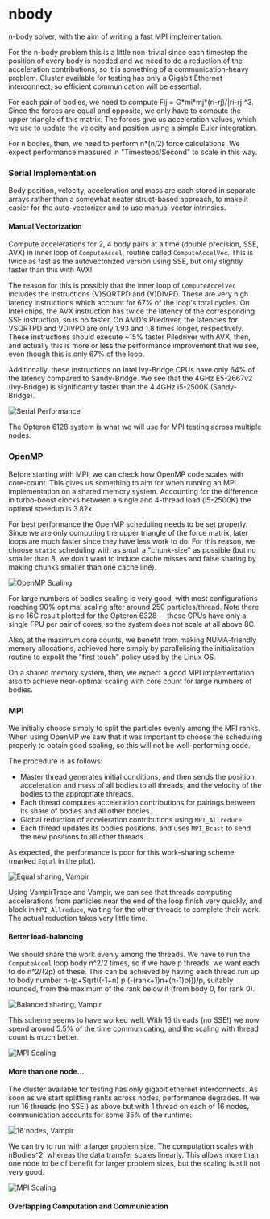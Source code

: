 # nbody
n-body solver, with the aim of writing a fast MPI implementation.

For the n-body problem this is a little non-trivial since each timestep the position of every body is needed and we need to do a reduction of the acceleration contributions, so it is something of a communication-heavy problem. Cluster available for testing has only a Gigabit Ethernet interconnect, so efficient communication will be essential.

For each pair of bodies, we need to compute Fij = G\*mi\*mj\*(ri-rj)/|ri-rj|^3. Since the forces are equal and opposite, we only have to compute the upper triangle of this matrix. The forces give us acceleration values, which we use to update the velocity and position using a simple Euler integration.

For n bodies, then, we need to perform n\*(n/2) force calculations. We expect performance measured in "Timesteps/Second" to scale in this way.


### Serial Implementation
Body position, velocity, acceleration and mass are each stored in separate arrays rather than a somewhat neater struct-based approach, to make it easier for the auto-vectorizer and to use manual vector intrinsics.

#### Manual Vectorization
Compute accelerations for 2, 4 body pairs at a time (double precision, SSE, AVX) in inner loop of `ComputeAccel`, routine called `ComputeAccelVec`. This is twice as fast as the autovectorized version using SSE, but only slightly faster than this with AVX!

The reason for this is possibly that the inner loop of `ComputeAccelVec` includes the instructions (V)SQRTPD and (V)DIVPD. These are very high latency instructions which account for 67% of the loop's total cycles. On Intel chips, the AVX instruction has twice the latency of the corresponding SSE instruction, so is no faster. On AMD's Piledriver, the latencies for VSQRTPD and VDIVPD are only 1.93 and 1.8 times longer, respectively. These instructions should execute ~15% faster Piledriver with AVX, then, and actually this is more or less the performance improvement that we see, even though this is only 67% of the loop.

Additionally, these instructions on Intel Ivy-Bridge CPUs have only 64% of the latency compared to Sandy-Bridge. We see that the 4GHz E5-2667v2 (Ivy-Bridge) is significantly faster than the 4.4GHz i5-2500K (Sandy-Bridge).

![Serial Performance](plots/img/0-plot.png)

The Opteron 6128 system is what we will use for MPI testing across multiple nodes.


### OpenMP
Before starting with MPI, we can check how OpenMP code scales with core-count. This gives us something to aim for when running an MPI implementation on a shared memory system. Accounting for the difference in turbo-boost clocks between a single and 4-thread load (i5-2500K) the optimal speedup is 3.82x.

For best performance the OpenMP scheduling needs to be set properly. Since we are only computing the upper triangle of the force matrix, later loops are much faster since they have less work to do. For this reason, we choose `static` scheduling with as small a "chunk-size" as possible (but no smaller than 8, we don't want to induce cache misses and false sharing by making chunks smaller than one cache line).

![OpenMP Scaling](plots/img/3-scaling-sse.png)

For large numbers of bodies scaling is very good, with most configurations reaching 90% optimal scaling after around 250 particles/thread. Note there is no 16C result plotted for the Opteron 6328 -- these CPUs have only a single FPU per pair of cores, so the system does not scale at all above 8C.

Also, at the maximum core counts, we benefit from making NUMA-friendly memory allocations, achieved here simply by parallelising the initialization routine to expolit the "first touch" policy used by the Linux OS.

On a shared memory system, then, we expect a good MPI implementation also to achieve near-optimal scaling with core count for large numbers of bodies.


### MPI
We initially choose simply to split the particles evenly among the MPI ranks. When using OpenMP we saw that it was important to choose the scheduling properly to obtain good scaling, so this will not be well-performing code.

The procedure is as follows:
*	Master thread generates initial conditions, and then sends the position, acceleration and mass of all bodies to all threads, and the velocity of the bodies to the appropriate threads.
*	Each thread computes acceleration contributions for pairings between its share of bodies and all other bodies.
*	Global reduction of acceleration contributions using `MPI_Allreduce`.
*	Each thread updates its bodies positions, and uses `MPI_Bcast` to send the new positions to all other threads.

As expected, the performance is poor for this work-sharing scheme (marked `Equal` in the plot).

![Equal sharing, Vampir](plots/img/4-badloadbalance.png)

Using VampirTrace and Vampir, we can see that threads computing accelerations from particles near the end of the loop finish very quickly, and block in `MPI_Allreduce`, waiting for the other threads to complete their work. The actual reduction takes very little time.

#### Better load-balancing
We should share the work evenly among the threads. We have to run the `ComputeAccel` loop body n^2/2 times, so if we have p threads, we want each to do n^2/(2p) of these. This can be achieved by having each thread run up to body number n-(p+Sqrt((-1+n) p (-(rank+1)n+(n-1)p)))/p, suitably rounded, from the maximum of the rank below it (from body 0, for rank 0).

![Balanced sharing, Vampir](plots/img/4-goodloadbalance.png)

This scheme seems to have worked well. With 16 threads (no SSE!) we now spend around 5.5% of the time communicating, and the scaling with thread count is much better.

![MPI Scaling](plots/img/4-plot.png)

#### More than one node...
The cluster available for testing has only gigabit ethernet interconnects. As soon as we start splitting ranks across nodes, performance degrades. If we run 16 threads (no SSE!) as above but with 1 thread on each of 16 nodes, communication accounts for some 35% of the runtime:

![16 nodes, Vampir](plots/img/5-poorcomms.png)

We can try to run with a larger problem size. The computation scales with nBodies^2, whereas the data transfer scales linearly. This allows more than one node to be of benefit for larger problem sizes, but the scaling is still not very good.

![MPI Scaling](plots/img/5-plot.png)


#### Overlapping Computation and Communication




